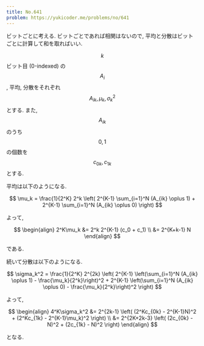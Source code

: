 ```yaml
---
title: No.641
problem: https://yukicoder.me/problems/no/641
---
```

ビットごとに考える. ビットごとであれば相関はないので, 平均と分散はビットごとに計算して和を取ればいい.

$$ k $$ ビット目 (0-indexed) の $$ A_i $$, 平均, 分散をそれぞれ $$ A_{ik}, \mu_k, \sigma_k^2 $$ とする. また, $$ A_{ik} $$ のうち $$ 0, 1 $$ の個数を $$ c_{0k}, c_{1k} $$ とする.

平均は以下のようになる.

$$
\mu_k = \frac{1}{2^K} 2^k \left( 2^{K-1} \sum_{i=1}^N (A_{ik} \oplus 1) + 2^{K-1} \sum_{i=1}^N (A_{ik} \oplus 0) \right)
$$

よって,

$$
\begin{align}
2^K\mu_k &= 2^k 2^{K-1} (c_0 + c_1) \\
         &= 2^{K+k-1} N
\end{align}
$$

である.

続いて分散は以下のようになる.

$$
\sigma_k^2 = \frac{1}{2^K} 2^{2k} \left( 2^{K-1} \left(\sum_{i=1}^N (A_{ik} \oplus 1) - \frac{\mu_k}{2^k}\right)^2 + 2^{K-1} \left(\sum_{i=1}^N (A_{ik} \oplus 0) - \frac{\mu_k}{2^k}\right)^2 \right)
$$

よって,

$$
\begin{align}
4^K\sigma_k^2 &= 2^{2k-1} \left( (2^Kc_{0k} - 2^{K-1}N)^2 + (2^Kc_{1k} - 2^{K-1}\mu_k)^2 \right) \\
              &= 2^{2K+2k-3} \left( (2c_{0k} - N)^2 + (2c_{1k} - N)^2 \right)
\end{align}
$$

となる.

